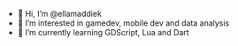 - 👋 Hi, I’m @ellamaddiek
- 👀 I’m interested in gamedev, mobile dev and data analysis
- 🌱 I’m currently learning GDScript, Lua and Dart

<!---
ellamaddiek/ellamaddiek is a ✨ special ✨ repository because its `README.md` (this file) appears on your GitHub profile.
You can click the Preview link to take a look at your changes.
--->
